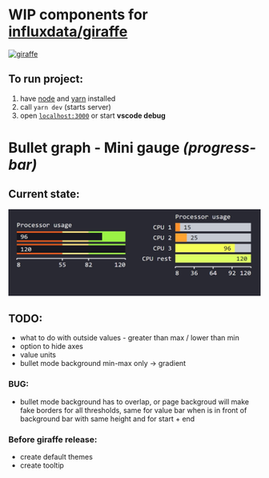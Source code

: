 # WIP components for [influxdata/giraffe](https://github.com/influxdata/giraffe/)
[<img src="https://influxdata.github.io/branding/img/mascots/mascot-chronograf--white_png.png" height="100" alt="giraffe"/>](https://github.com/influxdata/giraffe/)

## To run project:
 1. have [node](https://nodejs.org/) and [yarn](https://yarnpkg.com/) installed
 1. call `yarn dev` (starts server)
 1. open [`localhost:3000`](http://localhost:3000) or start __vscode debug__


# Bullet graph - Mini gauge _(progress-bar)_

## Current state:
![01.jpg](./images/01.jpg)

## TODO:

 - what to do with outside values - greater than max / lower than min
 - option to hide axes
 - value units
 - bullet mode background min-max only -> gradient


### BUG: 
 - bullet mode background has to overlap, or page backgroud will make fake borders for all thresholds, same for value bar when is in front of background bar with same height and for start + end

### Before giraffe release:
 - create default themes
 - create tooltip

